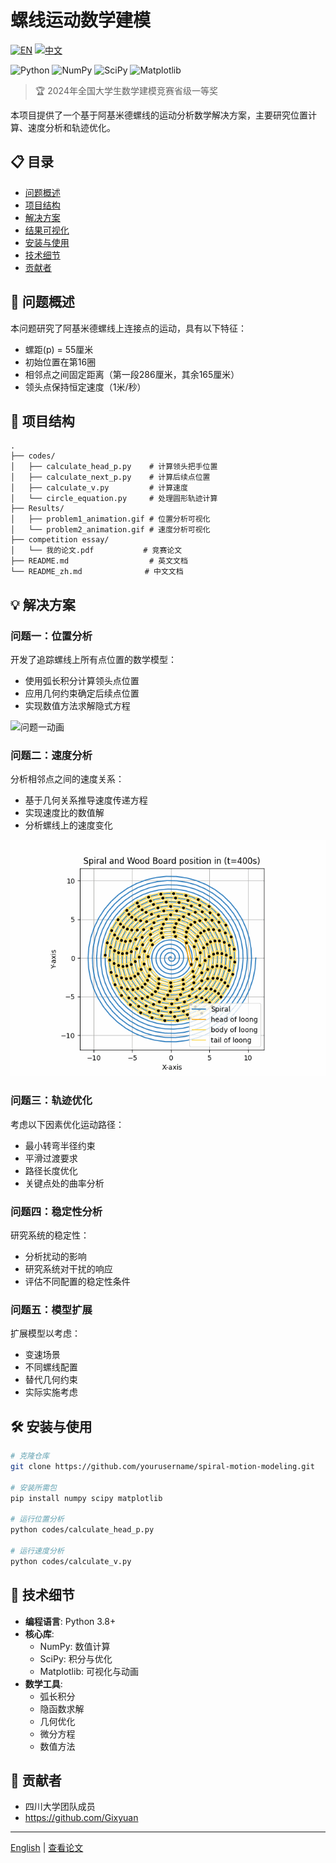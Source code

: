 # 螺线运动数学建模

[![EN](https://img.shields.io/badge/lang-EN-blue.svg)](./README.md) [![中文](https://img.shields.io/badge/语言-中文-red.svg)](./README_zh.md)

![Python](https://img.shields.io/badge/Python-3.8+-blue.svg)
![NumPy](https://img.shields.io/badge/NumPy-1.20+-green.svg)
![SciPy](https://img.shields.io/badge/SciPy-1.7+-orange.svg)
![Matplotlib](https://img.shields.io/badge/Matplotlib-3.4+-red.svg)

> 🏆 2024年全国大学生数学建模竞赛省级一等奖

本项目提供了一个基于阿基米德螺线的运动分析数学解决方案，主要研究位置计算、速度分析和轨迹优化。

## 📋 目录

- [问题概述](#-问题概述)
- [项目结构](#-项目结构)
- [解决方案](#-解决方案)
- [结果可视化](#-结果可视化)
- [安装与使用](#-安装与使用)
- [技术细节](#-技术细节)
- [贡献者](#-贡献者)

## 🎯 问题概述

本问题研究了阿基米德螺线上连接点的运动，具有以下特征：
- 螺距(p) = 55厘米
- 初始位置在第16圈
- 相邻点之间固定距离（第一段286厘米，其余165厘米）
- 领头点保持恒定速度（1米/秒）

## 📁 项目结构

```
.
├── codes/
│   ├── calculate_head_p.py    # 计算领头把手位置
│   ├── calculate_next_p.py    # 计算后续点位置
│   ├── calculate_v.py         # 计算速度
│   └── circle_equation.py     # 处理圆形轨迹计算
├── Results/
│   ├── problem1_animation.gif # 位置分析可视化
│   └── problem2_animation.gif # 速度分析可视化
├── competition essay/
│   └── 我的论文.pdf           # 竞赛论文
├── README.md                  # 英文文档
└── README_zh.md              # 中文文档
```

## 💡 解决方案

### 问题一：位置分析
开发了追踪螺线上所有点位置的数学模型：
- 使用弧长积分计算领头点位置
- 应用几何约束确定后续点位置
- 实现数值方法求解隐式方程

![问题一动画](./Results/problem1_animation.gif)

### 问题二：速度分析
分析相邻点之间的速度关系：
- 基于几何关系推导速度传递方程
- 实现速度比的数值解
- 分析螺线上的速度变化

![问题二动画](./Results/problem2_animation.gif)

### 问题三：轨迹优化
考虑以下因素优化运动路径：
- 最小转弯半径约束
- 平滑过渡要求
- 路径长度优化
- 关键点处的曲率分析

### 问题四：稳定性分析
研究系统的稳定性：
- 分析扰动的影响
- 研究系统对干扰的响应
- 评估不同配置的稳定性条件

### 问题五：模型扩展
扩展模型以考虑：
- 变速场景
- 不同螺线配置
- 替代几何约束
- 实际实施考虑

## 🛠 安装与使用

```bash
# 克隆仓库
git clone https://github.com/yourusername/spiral-motion-modeling.git

# 安装所需包
pip install numpy scipy matplotlib

# 运行位置分析
python codes/calculate_head_p.py

# 运行速度分析
python codes/calculate_v.py
```

## 🔧 技术细节

- **编程语言**: Python 3.8+
- **核心库**:
  - NumPy: 数值计算
  - SciPy: 积分与优化
  - Matplotlib: 可视化与动画
- **数学工具**:
  - 弧长积分
  - 隐函数求解
  - 几何优化
  - 微分方程
  - 数值方法

## 👥 贡献者

- 四川大学团队成员
- https://github.com/Gixyuan

---

[English](./README.md) | [查看论文](./competition%20essay/我的论文.pdf)
